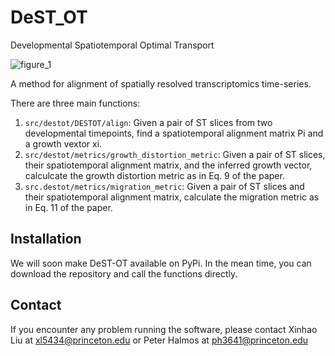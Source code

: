 # DeST_OT
Developmental Spatiotemporal Optimal Transport

![figure_1](https://github.com/raphael-group/DeST_OT/blob/main/fig1.png)

A method for alignment of spatially resolved transcriptomics time-series. 


There are three main functions:
1. `src/destot/DESTOT/align`: Given a pair of ST slices from two developmental timepoints, find a spatiotemporal alignment matrix Pi and a growth vextor xi.
2. `src/destot/metrics/growth_distortion_metric`: Given a pair of ST slices, their spatiotemporal alignment matrix, and the inferred growth vector, calculcate the growth distortion metric as in Eq. 9 of the paper.
3. `src.destot/metrics/migration_metric`: Given a pair of ST slices and their spatiotemporal alignment matrix, calculate the migration metric as in Eq. 11 of the paper.

## Installation
We will soon make DeST-OT available on PyPi. In the mean time, you can download the repository and call the functions directly.

## Contact
If you encounter any problem running the software, please contact Xinhao Liu at xl5434@princeton.edu or Peter Halmos at ph3641@princeton.edu
